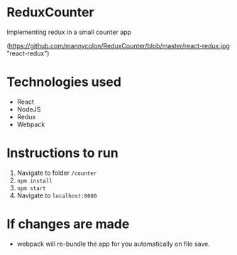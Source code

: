 # ReduxCounter
Implementing redux in a small counter app

(https://github.com/mannycolon/ReduxCounter/blob/master/react-redux.jpg "react-redux")

# Technologies used

* React
* NodeJS
* Redux
* Webpack

# Instructions to run

1. Navigate to folder ```/counter```
2. ```npm install```
3. ```npm start```
4. Navigate to ```localhost:8080```

# If changes are made 

* webpack will re-bundle the app for you automatically on file save.

